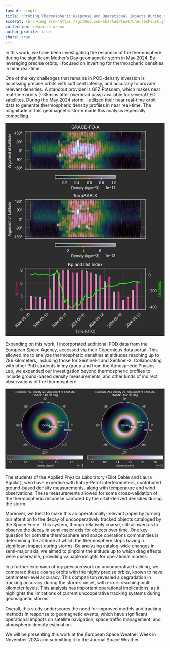 ```yaml
---
layout: single
title: "Probing Thermospheric Response and Operational Impacts during the 2024 Mother’s Day Geomagnetic Storm"
excerpt: <br/><img src='https://github.com/CharlesPlusC/CharlesPlusC.github.io/blob/master/images/circulaplots-tsx_gfo.png?raw=true' width='350'>"
collection: research-areas
author_profile: true
share: true
---
```


In this work, we have been investigating the response of the thermosphere during the significant Mother’s Day geomagnetic storm in May 2024. By leveraging precise orbits, I focused on inverting for thermospheric densities in near real-time.

One of the key challenges that remains in POD-density inversion is accessing precise orbits with sufficent latency, and accuracy to provide relevant densities. A standout provider is GFZ Potsdam, which makes near real-time orbits (~35mins after overhead pass) available for several LEO satellites. During the May 2024 storm, I utilized their near real-time orbit data to generate thermospheric density profiles in near real-time. The magnitude of this geomagnetic storm made this analysis especially compelling.

![tsx_gfo_orbitderiveddensities](https://github.com/CharlesPlusC/CharlesPlusC.github.io/blob/master/images/tsx_gfo_storm_plots.png?raw=true)

Expanding on this work, I incorporated additional POD data from the European Space Agency, accessed via their Copernicus data portal. This allowed me to analyze thermospheric densities at altitudes reaching up to 786 kilometers, including those for Sentinel-1 and Sentinel-2. Collaborating with other PhD students in my group and from the Atmospheric Physics Lab, we expanded our investigation beyond thermospheric profiles to include ground-based density measurements, and other kinds of indirect observations of the thermosphere.

![s1as2a_ciruclardensities](https://github.com/CharlesPlusC/CharlesPlusC.github.io/blob/master/images/s1as2a_circulardensity.png?raw=true)

The students of the Applied Physics Laboratory (Eliot Dable and Laura Aguilar), who have expertise with Fabry-Perot interferometers, contributed ground-based density measurements, along with temperature and wind observations. These measurements allowed for some cross-validation of the thermospheric response captured by the orbit-derived densities during the storm.

Moreover, we tried to make this an operationally-relevant paper by turning our attention to the decay of uncooperatively tracked objects cataloged by the Space Force. This system, though relatively coarse, still allowed us to observe the decay in semi-major axis for objects over time. One key question for both the thermosphere and space operations communities is determining the altitude at which the thermosphere stops having a significant impact during storms. By analyzing catalog-wide changes in semi-major axis, we aimed to pinpoint the altitude up to which drag effects were observable, providing valuable insights for operational models.

In a further extension of my previous work on uncooperative tracking, we compared these coarse orbits with the highly precise orbits, known to have centimeter-level accuracy. This comparison revealed a degradation in tracking accuracy during the storm’s onset, with errors reaching multi-kilometer levels. This analysis has important operational implications, as it highlights the limitations of current uncooperative tracking systems during geomagnetic storms.

Overall, this study underscores the need for improved models and tracking methods in response to geomagnetic events, which have significant operational impacts on satellite navigation, space traffic management, and atmospheric density estimation.

We will be presenting this work at the European Space Weather Week in November 2024 and submitting it to the Journal Space Weather.
